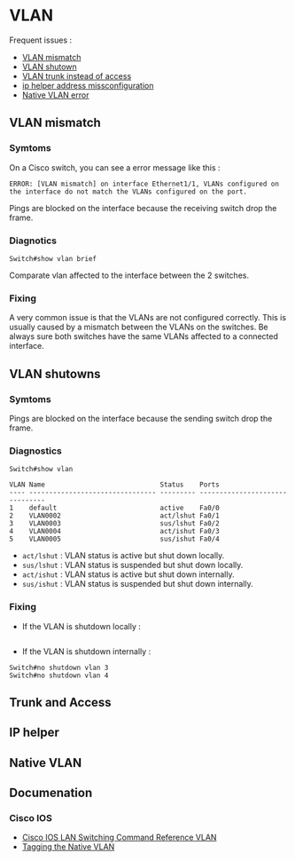 # VLAN

Frequent issues :

- [VLAN mismatch](##vlan-mismatch)
- [VLAN shutown](##vlan-shutown)
- [VLAN trunk instead of access](##Trunk-and-Access)
- [ip helper address missconfiguration](##ip-helper)
- [Native VLAN error](##Native-VLAN)

## VLAN mismatch

[//]: <> (To confirm)

### Symtoms

On a Cisco switch, you can see a error message like this :

```Cisco IOS
ERROR: [VLAN mismatch] on interface Ethernet1/1, VLANs configured on the interface do not match the VLANs configured on the port.
```

Pings are blocked on the interface because the receiving switch drop the frame.

### Diagnotics

```Cisco IOS
Switch#show vlan brief
```

Comparate vlan affected to the interface between the 2 switches.

### Fixing

A very common issue is that the VLANs are not configured correctly. This is usually caused by a mismatch between the VLANs on the switches. Be always sure both switches have the same VLANs affected to a connected interface.

## VLAN shutowns

[//]: <> (To confirm)

### Symtoms

Pings are blocked on the interface because the sending switch drop the frame.

### Diagnostics

```Cisco IOS
Switch#show vlan

VLAN Name                             Status    Ports
---- -------------------------------- --------- -------------------------------
1    default                          active    Fa0/0
2    VLAN0002                         act/lshut Fa0/1
3    VLAN0003                         sus/lshut Fa0/2
4    VLAN0004                         act/ishut Fa0/3
5    VLAN0005                         sus/ishut Fa0/4

```

- `act/lshut` : VLAN status is active but shut down locally.
- `sus/lshut` : VLAN status is suspended but shut down locally.
- `act/ishut` : VLAN status is active but shut down internally.
- `sus/ishut` : VLAN status is suspended but shut down internally.

### Fixing

- If the VLAN is shutdown locally :

```Cisco IOS

```

- If the VLAN is shutdown internally :

```Cisco IOS
Switch#no shutdown vlan 3
Switch#no shutdown vlan 4
```

## Trunk and Access

[//]: <> (To do)

## IP helper

[//]: <> (To do)

## Native VLAN

[//]: <> (To do)

## Documenation

### Cisco IOS

- [Cisco IOS LAN Switching Command Reference VLAN](https://www.cisco.com/c/en/us/td/docs/ios/lanswitch/command/reference/lsw_book/lsw_s2.html)
- [Tagging the Native VLAN](https://www.networkworld.com/article/2234512/cisco-subnet-tagging-the-native-vlan.html)
